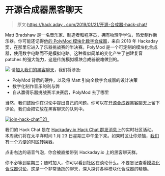 # 开源合成器黑客聊天

> 原文:[https://hack aday . com/2019/01/21/开源-合成器-hack-chat/](https://hackaday.com/2019/01/21/open-source-synthesizers-hack-chat/)

Matt Bradshaw 是一名音乐家、制造者和程序员，拥有物理学学位，热爱制作新乐器。你可能还记得[他的 PolyMod 模块化数字合成器](https://hackaday.io/project/160626-polymod-modular-digital-synthesizer)，来自 2018 年 Hackaday 奖，在那里它进入了乐器挑战赛的半决赛。PolyMod 是一个可定制的模块化合成器，使用数字电路而不是模拟电路。这种看似简单的变化产生了创建复音 patches 的强大能力，这是传统模拟模块合成器很难做到的。

[![](../Images/b5a5f242a7406163c1177ab17cd9771a.png)](https://hackaday.com/wp-content/uploads/2019/01/opensourcesynthhackchatv1-01.jpg) 请[加入我们的黑客聊天](https://hackaday.io/event/163214-open-source-synthesizers-hack-chat)，我们将涉及:

*   PolyMod 背后的硬件，以及将 Matt 引向全数字合成器的设计决策
*   数字化制作音乐的利与弊
*   自从赢得乐器挑战赛半决赛后，PolyMod 去了哪里

当然，我们鼓励你在讨论中提出自己的问题。你可以在[开源合成器黑客聊天](https://hackaday.io/event/163214-open-source-synthesizers-hack-chat)上留下评论，我们会把它放在黑客聊天的队列中。

[![join-hack-chat](../Images/cff5733f39a173302e1cd102e75ac107.png)T2】](https://hackaday.io/messages/room/2369)

我们的 Hack Chat 是在 [Hackaday.io Hack Chat 群发消息](https://hackaday.io/messages/room/2369)上的实时社区活动。本周我们将在太平洋时间 1 月 23 日星期三中午坐下来。如果时区让你烦恼，[我们有一个方便的时区转换器](https://www.timeanddate.com/countdown/generic?iso=20190123T12&p0=224&msg=Open+Source+Synthesizers+Hack+Chat&font=cursive)。

点击右边的语音气泡，你会被直接带到 Hackaday.io 上的黑客聊天群。

你不必等到星期三；随时加入，你可以看到社区在谈论什么。不要忘记查看[模块化合成器讨论](https://hackaday.io/project/158206-modular-synth-discussion)，这是一个非常活跃的聊天，深入探讨各种模块化合成器的精髓。